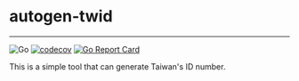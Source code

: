 # autogen-twid

---
![Go](https://github.com/beckxie/autogen-twid/workflows/Go/badge.svg?branch=main)
[![codecov](https://codecov.io/gh/beckxie/autogen-twid/branch/main/graph/badge.svg?token=OR6082F2S5)](https://codecov.io/gh/beckxie/autogen-twid)
[![Go Report Card](https://goreportcard.com/badge/github.com/beckxie/autogen-twid)](https://goreportcard.com/report/github.com/beckxie/autogen-twid)

This is a simple tool that can generate Taiwan's ID number.
